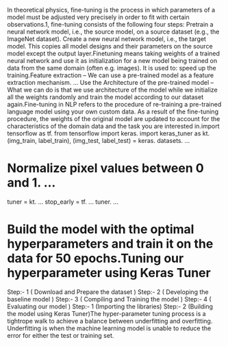 In theoretical physics, fine-tuning is the process in which parameters of a model must be adjusted very precisely in order to fit with certain observations.1, fine-tuning consists of the following four steps: Pretrain a neural network model, i.e., the source model, on a source dataset (e.g., the ImageNet dataset). Create a new neural network model, i.e., the target model. This copies all model designs and their parameters on the source model except the output layer.Finetuning means taking weights of a trained neural network and use it as initialization for a new model being trained on data from the same domain (often e.g. images). It is used to: speed up the training.Feature extraction – We can use a pre-trained model as a feature extraction mechanism. ... 
Use the Architecture of the pre-trained model – What we can do is that we use architecture of the model while we initialize all the weights randomly and train the model according to our dataset again.Fine-tuning in NLP refers to the procedure of re-training a pre-trained language model using your own custom data. As a result of the fine-tuning procedure, the weights of the original model are updated to account for the characteristics of the domain data and the task you are interested in.import tensorflow as tf. from tensorflow import keras.
import keras_tuner as kt.
(img_train, label_train), (img_test, label_test) = keras. datasets. ... 
# Normalize pixel values between 0 and 1. ... 
tuner = kt. ... 
stop_early = tf. ... 
tuner. ... 
# Build the model with the optimal hyperparameters and train it on the data for 50 epochs.Tuning our hyperparameter using Keras Tuner
Step:- 1 ( Download and Prepare the dataset )
Step:- 2 ( Developing the baseline model )
Step:- 3 ( Compiling and Training the model )
Step:- 4 ( Evaluating our model )
Step:- 1 (Importing the libraries)
Step:- 2 (Building the model using Keras Tuner)The hyper-parameter tuning process is a tightrope walk to achieve a balance between underfitting and overfitting. Underfitting is when the machine learning model is unable to reduce the error for either the test or training set.
